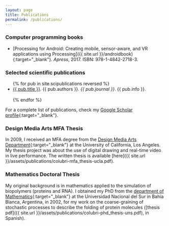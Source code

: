 ```yaml
---
layout: page
title: Publications
permalink: /publications/
---
```


### Computer programming books

* [Processing for Android: Creating mobile, sensor-aware, and VR applications using Processing]({{ site.url }}/androidbook){:target="_blank"}. _Apress_, 2017. ISBN: 978-1-4842-2718-3.

### Selected scientific publications

<ul>
{% for pub in site.scipublications reversed %}
  <li><a href="{{ pub.url | prepend: site.baseurl }}">{{ pub.title }}</a>. {{ pub.authors }}.
  <i>{{ pub.journal }}</i>. {{ pub.info }}.</li><br>
{% endfor %}    
</ul>

For a complete list of publications, check my [Google Scholar profile](https://scholar.google.com/citations?user=wvvJioMAAAAJ&hl=en){:target="_blank"}.


### Design Media Arts MFA Thesis

In 2009, I received an MFA degree from the [Design Media Arts Department](http://dma.ucla.edu/){:target="_blank"} at the University of California, Los Angeles. My thesis project was about the use of digital drawing and real-time video in live performance. The written thesis is available [here]({{ site.url }}/assets/publications/colubri-mfa_thesis-ucla.pdf).


### Mathematics Doctoral Thesis

My original background is in mathematics applied to the simulation of biopolymers (proteins and RNA). I obtained my PhD from the [department of Mathematics](http://www.matematica.uns.edu.ar/default.php){:target="_blank"} at the Universidad Nacional del Sur in Bahía Blanca, Argentina, in 2002, for my work on the coarse-graining of stochastic processes to describe the folding of protein molecules ([thesis pdf]({{ site.url }}/assets/publications/colubri-phd_thesis-uns.pdf), in Spanish).

<!-- Current projects
================

* Differentially-Private Machine Learning for fast outbreak response: Creating and evaluating new ML algorithms that can allow model sharing in infectious disease reearch and outbreak response while protecting patient privacy.

* Unbiased visual exploration of biomedical data: Developing new statistical measures of false discovery that can be applied to exploratory data analysis.

* Predictive modeling of infectious diseases: Using clinical metadata to find patterns of disease manifestation and predictors of outcome.

Past projects
=============

* Protein folding prediction: Coarse-grained models to simulate ab-initio folding of protein molecules. -->
